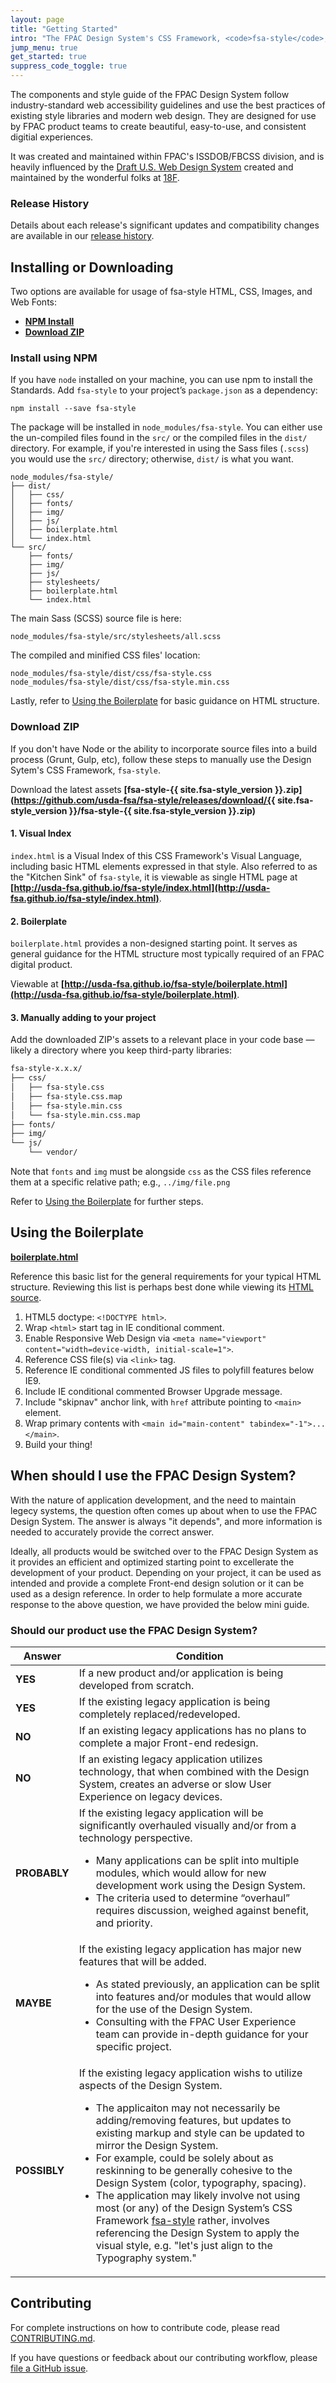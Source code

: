 ```yaml
---
layout: page
title: "Getting Started"
intro: "The FPAC Design System's CSS Framework, <code>fsa-style</code>, provides plug-and-play HTML and CSS to help you set a new bar for a cohesive user experience across FPAC digital products."
jump_menu: true
get_started: true
suppress_code_toggle: true
---
```


The components and style guide of the FPAC Design System follow industry-standard web accessibility guidelines and use the best practices of existing style libraries and modern web design. They are designed for use by FPAC product teams to create beautiful, easy-to-use, and consistent digitial experiences.

It was created and maintained within FPAC's ISSDOB/FBCSS division, and is heavily influenced by the [Draft U.S. Web Design System](https://standards.usa.gov/) created and maintained by the wonderful folks at [18F](https://18f.gsa.gov/).

### Release History

Details about each release's significant updates and compatibility changes are available in our [release history](https://github.com/USDA-FSA/fsa-style/releases).

## Installing or Downloading

Two options are available for usage of fsa-style HTML, CSS, Images, and Web Fonts:

* **[NPM Install](#install-using-npm)**
* **[Download ZIP](#download-zip)**

### Install using NPM

If you have `node` installed on your machine, you can use npm to install the Standards. Add `fsa-style`
to your project’s `package.json` as a dependency:

```shell
npm install --save fsa-style
```

The package will be installed in `node_modules/fsa-style`. You can either use the un-compiled files
found in the `src/` or the compiled files in the `dist/` directory. For example, if you're interested in using the Sass files (`.scss`) you would use the `src/` directory; otherwise, `dist/` is what you want.

```
node_modules/fsa-style/
├── dist/
│   ├── css/
│   ├── fonts/
│   ├── img/
│   ├── js/
│   ├── boilerplate.html
│   └── index.html
└── src/
    ├── fonts/
    ├── img/
    ├── js/
    ├── stylesheets/
    ├── boilerplate.html
    └── index.html
```

The main Sass (SCSS) source file is here:

```
node_modules/fsa-style/src/stylesheets/all.scss
```

The compiled and minified  CSS files' location:

```
node_modules/fsa-style/dist/css/fsa-style.css
node_modules/fsa-style/dist/css/fsa-style.min.css
```

Lastly, refer to [Using the Boilerplate](#using-the-boilerplate) for basic guidance on HTML structure.

### Download ZIP

If you don't have Node or the ability to incorporate source files into a build process (Grunt, Gulp, etc), follow these steps to manually use the Design Sytem's CSS Framework, `fsa-style`.

Download the latest assets **[fsa-style-{{ site.fsa-style_version }}.zip](https://github.com/usda-fsa/fsa-style/releases/download/{{ site.fsa-style_version }}/fsa-style-{{ site.fsa-style_version }}.zip)**

#### 1. Visual Index

`index.html` is a Visual Index of this CSS Framework's Visual Language, including basic HTML elements expressed in that style. Also referred to as the "Kitchen Sink" of `fsa-style`, it is viewable as single HTML page at **[http://usda-fsa.github.io/fsa-style/index.html](http://usda-fsa.github.io/fsa-style/index.html)**.

#### 2. Boilerplate

`boilerplate.html` provides a non-designed starting point. It serves as general guidance for the HTML structure most typically required of an FPAC digital product.

Viewable at
**[http://usda-fsa.github.io/fsa-style/boilerplate.html](http://usda-fsa.github.io/fsa-style/boilerplate.html)**.

#### 3. Manually adding to your project

Add the downloaded ZIP's assets to a relevant place in your code base — likely a directory where you keep third-party libraries:

```sh
fsa-style-x.x.x/
├── css/
│   ├── fsa-style.css
│   ├── fsa-style.css.map
│   ├── fsa-style.min.css
│   └── fsa-style.min.css.map
├── fonts/
├── img/
└── js/
    └── vendor/
```

Note that `fonts` and `img` must be alongside `css` as the CSS files reference them at a specific relative path; e.g., `../img/file.png`

Refer to [Using the Boilerplate](#using-the-boilerplate) for further steps.

## Using the Boilerplate

**[boilerplate.html](http://usda-fsa.github.io/fsa-style/boilerplate.html)**

Reference this basic list for the general requirements for your typical HTML structure. Reviewing this list is perhaps best done while viewing its [HTML source](https://github.com/USDA-FSA/fsa-style/blob/master/src/boilerplate.html).

1. HTML5 doctype: `<!DOCTYPE html>`.
1. Wrap `<html>` start tag in IE conditional comment.
1. Enable Responsive Web Design via `<meta name="viewport" content="width=device-width, initial-scale=1">`.
1. Reference CSS file(s) via `<link>` tag.
1. Reference IE conditional commented JS files to polyfill features below IE9.
1. Include IE conditional commented Browser Upgrade message.
1. Include "skipnav" anchor link, with `href` attribute pointing to `<main>` element.
1. Wrap primary contents with `<main id="main-content" tabindex="-1">...</main>`.
1. Build your thing!

<!-- ## Design Resources

The site contains HTML mockups of common UI components designed to follow the Draft U.S. Web Design System's visual style guide. To view the specs of each design live on this website (padding, margins, stroke weight, line-height, and so on), use your browser’s developer tools.

All of these designs are also available in various file formats, which are available for download:

### Download design files

* [Illustrator](link/to/FSA-Style--Illustrator.zip)
* [Sketch](link/to/FSA-Style--Sketch.zip)
* [EPS](link/to/FSA-Style--EPS.zip)
* [Visio](link/to/FSA-Style--Sketch.zip) -->

## When should I use the FPAC Design System?

With the nature of application development, and the need to maintain legecy systems, the question often comes up about when to use the FPAC Design System. The answer is always "it depends", and more information is needed to accurately provide the correct answer.

Ideally, all products would be switched over to the FPAC Design System as it provides an efficient and optimized starting point to excellerate the development of your product. Depending on your project, it can be used as intended and provide a complete Front-end design solution or it can be used as a design reference. In order to help formulate a more accurate response to the above question, we have provided the below mini guide.

### Should our product use the FPAC Design System?

<table class="fsa-table fsa-table--responsive fsa-table--responsive-horizontal">
	<thead>
		<tr>
			<th scope="col">Answer</th>
			<th scope="col">Condition</th>
		</tr>
	</thead>
	<tbody>
		<tr>
			<td aria-label="answer" scope="row">
					<strong>YES</strong>
			</td>
			<td aria-label="condition">If a new product and/or application is being developed from scratch.</td>
		</tr>
		<tr>
			<td aria-label="answer" scope="row">
					<strong>YES</strong>
			</td>
			<td aria-label="condition">If the existing legacy application is being completely replaced/redeveloped.</td>
		</tr>
		<tr>
			<td aria-label="answer" scope="row">
					<strong>NO</strong>
			</td>
			<td aria-label="condition">If an existing legacy applications has no plans to complete a major Front-end redesign.</td>
		</tr>
		<tr>
			<td aria-label="answer" scope="row">
					<strong>NO</strong>
			</td>
			<td aria-label="condition">If an existing legacy application utilizes technology, that when combined with the Design System, creates an adverse or slow User Experience on legacy devices.</td>
		</tr>
		<tr>
			<td aria-label="answer" scope="row">
					<strong>PROBABLY</strong>
			</td>
			<td aria-label="condition">
				If the existing legacy application will be significantly overhauled visually and/or from a technology perspective.
				<ul>
					<li>
						Many applications can be split into multiple modules, which would allow for new development work using the Design System.
					</li>
					<li>
						The criteria used to determine “overhaul” requires discussion, weighed against benefit, and priority.
					</li>
				</ul>
			</td>
		</tr>
		<tr>
			<td aria-label="answer" scope="row">
					<strong>MAYBE</strong>
			</td>
			<td aria-label="condition">
				If the existing legacy application has major new features that will be added.
				<ul>
					<li>
						As stated previously, an application can be split into features and/or modules that would allow for the use of the Design System.
					</li>
					<li>
						Consulting with the FPAC User Experience team can provide in-depth guidance for your specific project.
					</li>
				</ul>
			</td>
		</tr>
		<tr>
			<td aria-label="answer" scope="row">
					<strong>POSSIBLY</strong>
			</td>
			<td aria-label="condition">
				If the existing legacy application wishs to utilize aspects of the Design System.
				<ul>
					<li>
						The applicaiton may not necessarily be adding/removing features, but updates to existing markup and style can be updated to mirror the Design System.
					</li>
					<li>
						For example, could be solely about as reskinning to be generally cohesive to the Design System (color, typography, spacing).
					</li>
					<li>
						The application may likely involve not using most (or any) of the Design System’s CSS Framework <a href="https://github.com/USDA-FSA/fsa-style">fsa-style</a> rather, involves referencing the Design System to apply the visual style, e.g. "let's just align to the Typography system."
					</li>
				</ul>
			</td>
		</tr>
	</tbody>
</table>

## Contributing

For complete instructions on how to contribute code, please read [CONTRIBUTING.md](https://github.com/USDA-FSA/fsa-design-system/blob/gh-pages/CONTRIBUTING.md).

If you have questions or feedback about our contributing workflow, please  [file a GitHub issue](https://github.com/usda=fsa/fsa-style/issues).

